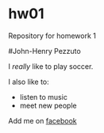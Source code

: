 # hw01
Repository for homework 1

#John-Henry Pezzuto

I *really* like to play soccer.

I also like to:

* listen to music
* meet new people
 
 
 Add me on [facebook](https://www.facebook.com/johhenrysarus)
